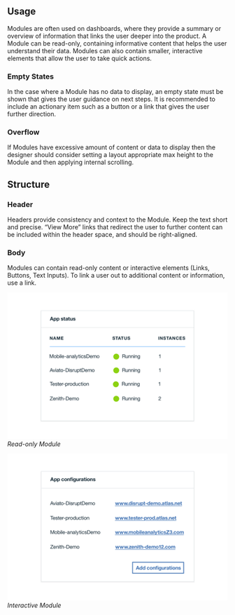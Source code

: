 ## Usage

Modules are often used on dashboards, where they provide a summary or overview of information that links the user deeper into the product. A Module can be read-only, containing informative content that helps the user understand their data. Modules can also contain smaller, interactive elements that allow the user to take quick actions.

### Empty States

In the case where a Module has no data to display, an empty state must be shown that gives the user guidance on next steps. It is recommended to include an actionary item such as a button or a link that gives the user further direction.

### Overflow

If Modules have excessive amount of content or data to display then the designer should consider setting a layout appropriate max height to the Module and then applying internal scrolling.

## Structure

### Header

Headers provide consistency and context to the Module. Keep the text short and precise. “View More” links that redirect the user to further content can be included within the header space, and should be right-aligned.

### Body

Modules can contain read-only content or interactive elements (Links, Buttons, Text Inputs). To link a user out to additional content or information, use a link.

![read-only module](images/module-usage-1.png)
 _Read-only Module_

![interactive module](images/module-usage-2.png)
_Interactive Module_
